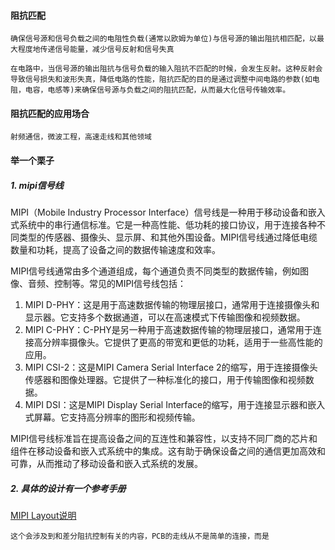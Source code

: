 #### 阻抗匹配

    确保信号源和信号负载之间的电阻性负载(通常以欧姆为单位)与信号源的输出阻抗相匹配，以最大程度地传递信号能量，减少信号反射和信号失真

    在电路中，当信号源的输出阻抗与信号负载的输入阻抗不匹配的时候，会发生反射。这种反射会导致信号损失和波形失真，降低电路的性能，阻抗匹配的目的是通过调整中间电路的参数(如电阻，电容，电感等)来确保信号源与负载之间的阻抗匹配，从而最大化信号传输效率。

#### 阻抗匹配的应用场合

    射频通信，微波工程，高速走线和其他领域

#### 举一个栗子

##### 1. mipi信号线

MIPI（Mobile Industry Processor Interface）信号线是一种用于移动设备和嵌入式系统中的串行通信标准。它是一种高性能、低功耗的接口协议，用于连接各种不同类型的传感器、摄像头、显示屏、和其他外围设备。MIPI信号线通过降低电缆数量和功耗，提高了设备之间的数据传输速度和效率。

MIPI信号线通常由多个通道组成，每个通道负责不同类型的数据传输，例如图像、音频、控制等。常见的MIPI信号线包括：

1. MIPI D-PHY：这是用于高速数据传输的物理层接口，通常用于连接摄像头和显示器。它支持多个数据通道，可以在高速模式下传输图像和视频数据。
2. MIPI C-PHY：C-PHY是另一种用于高速数据传输的物理层接口，通常用于连接高分辨率摄像头。它提供了更高的带宽和更低的功耗，适用于一些高性能的应用。
3. MIPI CSI-2：这是MIPI Camera Serial Interface 2的缩写，用于连接摄像头传感器和图像处理器。它提供了一种标准化的接口，用于传输图像和视频数据。
4. MIPI DSI：这是MIPI Display Serial Interface的缩写，用于连接显示器和嵌入式屏幕。它支持高分辨率的图形和视频传输。

MIPI信号线标准旨在提高设备之间的互连性和兼容性，以支持不同厂商的芯片和组件在移动设备和嵌入式系统中的集成。这有助于确保设备之间的通信更加高效和可靠，从而推动了移动设备和嵌入式系统的发展。

##### 2. 具体的设计有一个参考手册

[MIPI Layout说明](../Learning-Maunals/MIPI-Layout说明.pdf)

    这个会涉及到和差分阻抗控制有关的内容，PCB的走线从不是简单的连接，而是
